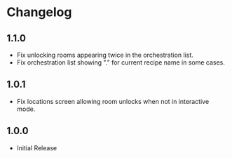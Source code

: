 # Changelog

## 1.1.0

- Fix unlocking rooms appearing twice in the orchestration list.
- Fix orchestration list showing "." for current recipe name in some cases.

## 1.0.1

- Fix locations screen allowing room unlocks when not in interactive mode.

## 1.0.0

- Initial Release
